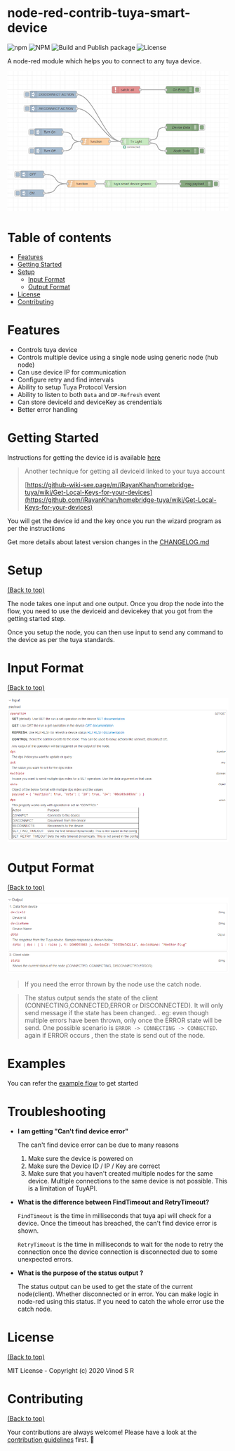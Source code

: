 # node-red-contrib-tuya-smart-device

![npm](https://img.shields.io/npm/v/node-red-contrib-tuya-smart-device)
![NPM](https://img.shields.io/npm/dm/node-red-contrib-tuya-smart-device)
![Build and Publish package](https://github.com/vinodsr/node-red-contrib-tuya-smart-device/workflows/Build%20and%20Publish%20package/badge.svg)
![License](https://img.shields.io/github/license/vinodsr/node-red-contrib-tuya-smart-device)

A node-red module which helps you to connect to any tuya device.

![image](./img/sample.png)

# Table of contents

- [Features](#features)
- [Getting Started](#getting-started)
- [Setup](#setup)
  - [Input Format](#input-format)
  - [Output Format](#output-format)
- [License](#license)
- [Contributing](#contributing)

# Features

- Controls tuya device
- Controls multiple device using a single node using generic node (hub node)
- Can use device IP for communication
- Configure retry and find intervals
- Ability to setup Tuya Protocol Version
- Ability to listen to both `Data` and `DP-Refresh` event
- Can store deviceId and deviceKey as crendentials
- Better error handling

# Getting Started

Instructions for getting the device id is available [here](https://github.com/codetheweb/tuyapi/blob/master/docs/SETUP.md)

> Another technique for getting all deviceid linked to your tuya account
>
> [https://github-wiki-see.page/m/iRayanKhan/homebridge-tuya/wiki/Get-Local-Keys-for-your-devices](https://github.com/iRayanKhan/homebridge-tuya/wiki/Get-Local-Keys-for-your-devices)

You will get the device id and the key once you run the wizard program as per the instructiions

Get more details about latest version changes in the [CHANGELOG.md](./changelog.md)

# Setup

[(Back to top)](#table-of-contents)

The node takes one input and one output. Once you drop the node into the flow, you need to use the deviceid and devicekey that you got from the getting started step.

Once you setup the node, you can then use input to send any command to the device as per the tuya standards.

# Input Format

[(Back to top)](#table-of-contents)

![image](./img/input.png)

# Output Format

[(Back to top)](#table-of-contents)

![image](./img/output.png)

> If you need the error thrown by the node use the catch node.

> The status output sends the state of the client (CONNECTING,CONNECTED,ERROR or DISCONNECTED). It will only send message if the state has been changed. . eg: even though multiple errors have been thrown, only once the ERROR state will be send. One possible scenario is
> `ERROR -> CONNECTING -> CONNECTED`. again if ERROR occurs , then the state is send out of the node.

# Examples

You can refer the [example flow](./examples/latest.json) to get started

# Troubleshooting

- **I am getting "Can't find device error"**

  The can't find device error can be due to many reasons

  1.  Make sure the device is powered on
  1.  Make sure the Device ID / IP / Key are correct
  1.  Make sure that you haven't created multiple nodes for the same device. Multiple connections to the same device is not possible. This is a limitation of TuyAPI.

- **What is the difference between FindTimeout and RetryTimeout?**

  `FindTimeout` is the time in milliseconds that tuya api will check for a device. Once the timeout has breached, the can't find device error is shown.

  `RetryTimeout` is the time in milliseconds to wait for the node to retry the connection once the device connection is disconnected due to some unexpected errors.

- **What is the purpose of the status output ?**

  The status output can be used to get the state of the current node(client). Whether disconnected or in error. You can make logic in node-red using this status. If you need to catch the whole error use the catch node.

# License

[(Back to top)](#table-of-contents)

MIT License - Copyright (c) 2020 Vinod S R

# Contributing

[(Back to top)](#table-of-contents)

Your contributions are always welcome! Please have a look at the [contribution guidelines](CONTRIBUTING.md) first. :tada:
